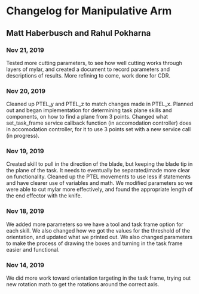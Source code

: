 # Changelog for Manipulative Arm
## Matt Haberbusch and Rahul Pokharna


### Nov 21, 2019
Tested more cutting parameters, to see how well cutting works through layers of mylar, and created a document to record parameters and descriptions of results. More refining to come, work done for CDR. 

### Nov 20, 2019
Cleaned up PTEL\_y and PTEL\_z to match changes made in PTEL\_x. Planned out and began implementation for determining task plane skills and components, on how to find a plane from 3 points. Changed what set\_task\_frame service callback function (in accomodation controller) does in accomodation controller, for it to use 3 points set with a new service call (in progress).

### Nov 19, 2019
Created skill to pull in the direction of the blade, but keeping the blade tip in the plane of the task. It needs to eventually be separated/made more clear on functionality. Cleaned up the PTEL movements to use less if statements and have clearer use of variables and math. We modified parameters so we were able to cut mylar more effectively, and found the appropriate length of the end effector with the knife. 

### Nov 18, 2019
We added more parameters so we have a tool and task frame option for each skill. We also changed how we got the values for the threshold of the orientation, and updated what we printed out. We also changed parameters to make the process of drawing the boxes and turning in the task frame easier and functional. 

### Nov 14, 2019
We did more work toward orientation targeting in the task frame, trying out new rotation math to get the rotations around the correct axis. 

